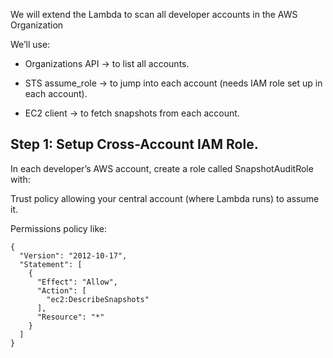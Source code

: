 We will extend the Lambda to scan all developer accounts in the AWS Organization

We’ll use:

- Organizations API → to list all accounts.

- STS assume_role → to jump into each account (needs IAM role set up in each account).

- EC2 client → to fetch snapshots from each account.

## Step 1: Setup Cross-Account IAM Role.

In each developer’s AWS account, create a role called SnapshotAuditRole with:

Trust policy allowing your central account (where Lambda runs) to assume it.

Permissions policy like:

```
{
  "Version": "2012-10-17",
  "Statement": [
    {
      "Effect": "Allow",
      "Action": [
        "ec2:DescribeSnapshots"
      ],
      "Resource": "*"
    }
  ]
}

```

